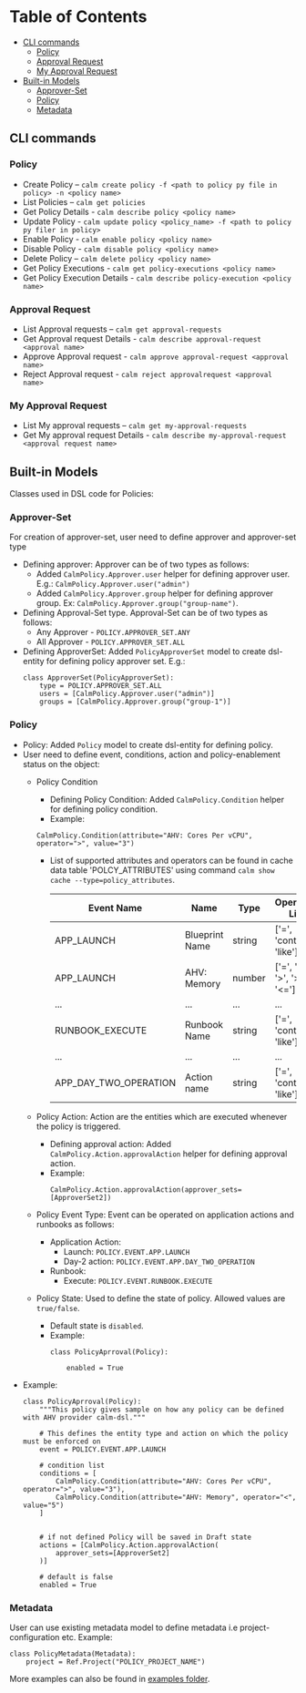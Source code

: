 # Table of Contents
- [CLI commands](#cli-commands)
  * [Policy](#policy)
  * [Approval Request](#approval-request)
  * [My Approval Request](#my-approval-request)
- [Built-in Models](#built-in-models)
  * [Approver-Set](#approver-set)
  * [Policy](#policy-1)
  * [Metadata](#metadata)


## CLI commands
### Policy
- Create Policy – `calm create policy -f <path to policy py file in policy> -n <policy name>`
- List Policies – `calm get policies`
- Get Policy Details - `calm describe policy <policy name>`
- Update Policy - `calm update policy <policy_name> -f <path to policy py filer in policy>`
- Enable Policy - `calm enable policy <policy name>`
- Disable Policy - `calm disable policy <policy name>`
- Delete Policy – `calm delete policy <policy name>`
- Get Policy Executions - `calm get policy-executions <policy name>`
- Get Policy Execution Details - `calm describe policy-execution <policy name>`

### Approval Request
- List Approval requests – `calm get approval-requests`
- Get Approval request Details - `calm describe approval-request <approval name>`
- Approve Approval request - `calm approve approval-request <approval name>`
- Reject Approval request - `calm reject approvalrequest <approval name>`

### My Approval Request
- List My approval requests – `calm get my-approval-requests`
- Get My approval request Details - `calm describe my-approval-request <approval request name>`

## Built-in Models
Classes used in DSL code for Policies: 

### Approver-Set
For creation of approver-set, user need to define approver and approver-set type

- Defining approver: Approver can be of two types as follows:
    - Added `CalmPolicy.Approver.user` helper for defining approver user. E.g.: `CalmPolicy.Approver.user("admin")`
    - Added `CalmPolicy.Approver.group` helper for defining approver group. Ex: `CalmPolicy.Approver.group("group-name")`.
- Defining Approval-Set type. Approval-Set can be of two types as follows: 
    - Any Approver - `POLICY.APPROVER_SET.ANY`
    - All Approver - `POLICY.APPROVER_SET.ALL`
- Defining ApproverSet: Added `PolicyApproverSet` model to create dsl-entity for defining policy approver set.
    E.g.:
    ```
    class ApproverSet(PolicyApproverSet):
        type = POLICY.APPROVER_SET.ALL
        users = [CalmPolicy.Approver.user("admin")]
        groups = [CalmPolicy.Approver.group("group-1")]
    ```
### Policy
- Policy: Added `Policy` model to create dsl-entity for defining policy.
- User need to define event, conditions, action and policy-enablement status on the object:
    - Policy Condition
        - Defining Policy Condition: Added `CalmPolicy.Condition` helper for defining policy condition.
        - Example:
        ```
        CalmPolicy.Condition(attribute="AHV: Cores Per vCPU", operator=">", value="3")
        ```
        - List of supported attributes and operators can be found in cache data table 'POLCY_ATTRIBUTES' using command `calm show cache --type=policy_attributes`.
    
            | Event Name | Name | Type | Operation List |
            |------------|------|------|----------------|
            |  APP_LAUNCH | Blueprint Name | string | ['=', 'contains', 'like'] |
            |       APP_LAUNCH      |                  AHV: Memory                  | number | ['=', '<', '>', '>=', '<='] |
            |         ...           |                     ...                       |   ...  |            ...              |
            |    RUNBOOK_EXECUTE    |                  Runbook Name                 | string |  ['=', 'contains', 'like']  |
            |         ...           |                     ...                       |   ...  |            ...              |
            | APP_DAY_TWO_OPERATION |                  Action name                  | string |  ['=', 'contains', 'like']  |

    - Policy Action: Action are the entities which are executed whenever the policy is triggered.
        - Defining approval action: Added `CalmPolicy.Action.approvalAction` helper for defining approval action.
        - Example:
            ```
            CalmPolicy.Action.approvalAction(approver_sets=[ApproverSet2])
            ```
    - Policy Event Type: Event can be operated on application actions and runbooks as follows:
      - Application Action:
        - Launch: `POLICY.EVENT.APP.LAUNCH`
        - Day-2 action: `POLICY.EVENT.APP.DAY_TWO_OPERATION`
      - Runbook:
        - Execute: `POLICY.EVENT.RUNBOOK.EXECUTE`
    - Policy State: Used to define the state of policy. Allowed values are `true/false`.
        - Default state is `disabled`.
        - Example:
            ```
            class PolicyAprroval(Policy):

                enabled = True
            ```
- Example:
    ```
    class PolicyAprroval(Policy):
        """This policy gives sample on how any policy can be defined with AHV provider calm-dsl."""
    
        # This defines the entity type and action on which the policy must be enforced on
        event = POLICY.EVENT.APP.LAUNCH
    
        # condition list
        conditions = [
            CalmPolicy.Condition(attribute="AHV: Cores Per vCPU", operator=">", value="3"),
            CalmPolicy.Condition(attribute="AHV: Memory", operator="<", value="5")
        ]
    
    
        # if not defined Policy will be saved in Draft state
        actions = [CalmPolicy.Action.approvalAction(
            approver_sets=[ApproverSet2]
        )]
    
        # default is false
        enabled = True
    ```
    
### Metadata
User can use existing metadata model to define metadata i.e project-configuration etc.
Example:
```
class PolicyMetadata(Metadata):
    project = Ref.Project("POLICY_PROJECT_NAME")

```

More examples can also be found in [examples folder](../../examples/APPROVAL_POLICY).
